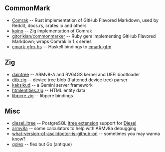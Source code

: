## CommonMark

* [Comrak](https://github.com/kivikakk/comrak) -- Rust implementation of GitHub Flavored Markdown, used by Reddit, docs.rs, crates.io and others
* [koino](https://github.com/kivikakk/koino) -- Zig implementation of Comrak
* [gjtorikian/commonmarker](https://github.com/gjtorikian/commonmarker) -- Ruby gem implementing GitHub Flavored Markdown; wraps Comrak in 1.x series
* [cmark-gfm-hs](https://github.com/kivikakk/cmark-gfm-hs) -- Haskell bindings to [cmark-gfm](https://github.com/github/cmark-gfm)

## Zig

* [daintree](https://github.com/kivikakk/daintree) -- ARMv8-A and RV64GS kernel and UEFI bootloader
* [dtb.zig](https://github.com/kivikakk/dtb.zig) -- device tree blob (flattened device tree) parser
* [kaksikud](https://github.com/kivikakk/kaksikud) -- a Gemini server framework
* [htmlentities.zig](https://github.com/kivikakk/htmlentities.zig) -- HTML entity data
* [libpcre.zig](https://github.com/kivikakk/libpcre.zig) -- libpcre bindings

## Misc

* [diesel_ltree](https://github.com/kivikakk/diesel_ltree) -- PostgreSQL [ltree extension](https://www.postgresql.org/docs/current/ltree.html) support for [Diesel](https://diesel.rs/)
* [armv8a](https://github.com/kivikakk/armv8a) -- some calculators to help with ARMv8a debugging
* [what-version-of-asciidoctor-is-github-on](https://github.com/kivikakk/what-version-of-asciidoctor-is-github-on#readme) -- sometimes you may wanna know?
* [golex](https://github.com/kivikakk/golex) -- flex but Go (antique)
